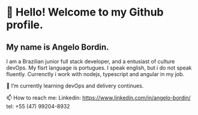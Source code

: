 # 👋 Hello! Welcome to my Github profile.
## My name is Angelo Bordin.

I am a Brazilian junior full stack developer, and a entusiast of culture devOps.
My fisrt language is portugues. I speak english, but i do not speak fluently.
Currenctly i work with nodejs, typescript and angular in my job.

🌱 I’m currently learning devOps and delivery continues.

📫 How to reach me:
Linkedin: https://www.linkedin.com/in/angelo-bordin/
tel: +55 (47) 99204-8932
